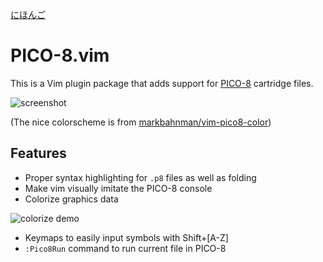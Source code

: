 [にほんご](https://qiita.com/Bakudankun/items/db116a01b36b029668a3)

# PICO-8.vim

This is a Vim plugin package that adds support for [PICO-8](https://www.lexaloffle.com/pico-8.php)
cartridge files.

![screenshot](https://user-images.githubusercontent.com/4504807/116972876-a4198400-acf6-11eb-83da-9a8c839a2d2e.png)

(The nice colorscheme is from [markbahnman/vim-pico8-color](https://github.com/markbahnman/vim-pico8-color))

## Features

* Proper syntax highlighting for `.p8` files as well as folding
* Make vim visually imitate the PICO-8 console
* Colorize graphics data

![colorize demo](https://user-images.githubusercontent.com/4504807/116973405-72ed8380-acf7-11eb-94b4-9cf3f7b09c5e.png)

* Keymaps to easily input symbols with Shift+[A-Z]
* `:Pico8Run` command to run current file in PICO-8


